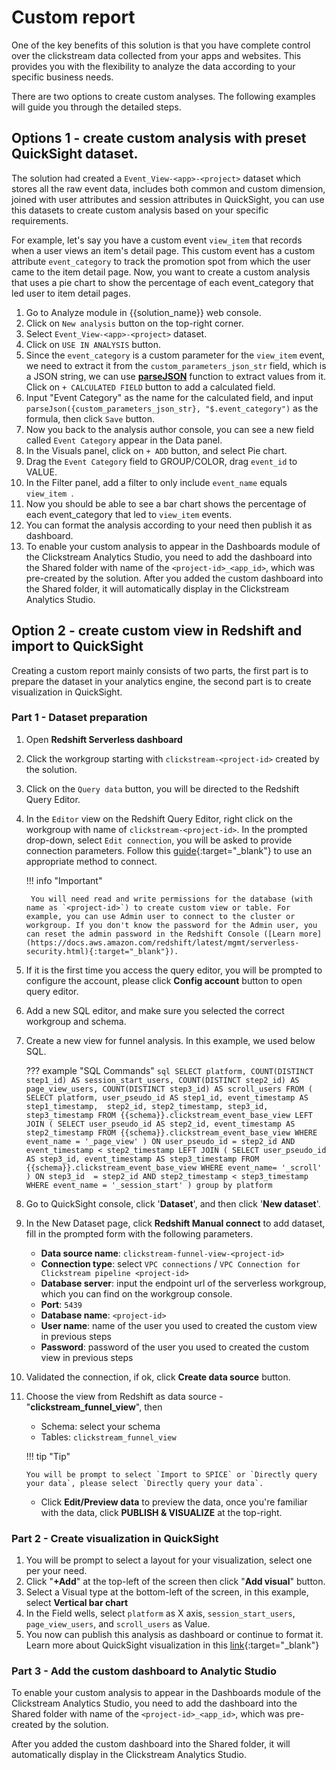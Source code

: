 # Custom report
One of the key benefits of this solution is that you have complete control over the clickstream data collected from your apps and websites. This provides you with the flexibility to analyze the data according to your specific business needs.

There are two options to create custom analyses. The following examples will guide you through the detailed steps.

## Options 1 - create custom analysis with preset QuickSight dataset.
The solution had created a `Event_View-<app>-<project>` dataset which stores all the raw event data, includes both common and custom dimension, joined with user attributes and session attributes in QuickSight, you can use this datasets to create custom analysis based on your specific requirements.

For example, let's say you have a custom event `view_item` that records when a user views an item's detail page. This custom event has a custom attribute `event_category` to track the promotion spot from which the user came to the item detail page. Now, you want to create a custom analysis that uses a pie chart to show the percentage of each event_category that led user to item detail pages.

1. Go to Analyze module in {{solution_name}} web console.
2. Click on `New analysis` button on the top-right corner.
3. Select `Event_View-<app>-<project>` dataset.
4. Click on `USE IN ANALYSIS` button.
5. Since the `event_category` is a custom parameter for the `view_item` event, we need to extract it from the `custom_parameters_json_str` field, which is a JSON string, we can use [**parseJSON**](https://docs.aws.amazon.com/quicksight/latest/user/parseJson-function.html) function to extract values from it. Click on `+ CALCULATED FIELD` button to add a calculated field.
6. Input "Event Category" as the name for the calculated field, and input `parseJson({custom_parameters_json_str}, "$.event_category")` as the formula, then click `Save` button.
7. Now you back to the analysis author console, you can see a new field called `Event Category` appear in the Data panel.
8. In the Visuals panel, click on `+ ADD` button, and select Pie chart.
9. Drag the `Event Category` field to GROUP/COLOR, drag `event_id` to VALUE. 
10. In the Filter panel, add a filter to only include  `event_name` equals `view_item `.
11. Now you should be able to see a bar chart shows the percentage of each event_category that led to `view_item` events. 
12. You can format the analysis according to your need then publish it as dashboard.
13. To enable your custom analysis to appear in the Dashboards module of the Clickstream Analytics Studio, you need to add the dashboard into the Shared folder with name of the `<project-id>_<app_id>`, which was pre-created by the solution. After you added the custom dashboard into the Shared folder, it will automatically display in the Clickstream Analytics Studio.

## Option 2 - create custom view in Redshift and import to QuickSight

Creating a custom report mainly consists of two parts, the first part is to prepare the dataset in your analytics engine, the second part is to create visualization in QuickSight.

### Part 1 - Dataset preparation

1. Open **Redshift Serverless dashboard**
2. Click the workgroup starting with `clickstream-<project-id>` created by the solution.
3. Click on the `Query data` button, you will be directed to the Redshift Query Editor.
4. In the `Editor` view on the Redshift Query Editor, right click on the workgroup with name of `clickstream-<project-id>`. In the prompted drop-down, select `Edit connection`, you will be asked to provide connection parameters. Follow this [guide](https://docs.aws.amazon.com/redshift/latest/mgmt/query-editor-v2-using.html){:target="_blank"} to use an appropriate method to connect.

    !!! info "Important"

        You will need read and write permissions for the database (with name as `<project-id>`) to create custom view or table. For example, you can use Admin user to connect to the cluster or workgroup. If you don't know the password for the Admin user, you can reset the admin password in the Redshift Console ([Learn more](https://docs.aws.amazon.com/redshift/latest/mgmt/serverless-security.html){:target="_blank"}). 

5. If it is the first time you access the query editor, you will be prompted to configure the account, please click **Config account** button to open query editor.
6. Add a new SQL editor, and make sure you selected the correct workgroup and schema.
7. Create a new view for funnel analysis. In this example, we used below SQL.
  
    ??? example "SQL Commands"
        ```sql
            SELECT
            platform,
            COUNT(DISTINCT step1_id) AS session_start_users,
            COUNT(DISTINCT step2_id) AS page_view_users,
            COUNT(DISTINCT step3_id) AS scroll_users
            FROM (
            SELECT
                platform,
                user_pseudo_id AS step1_id,
                event_timestamp AS step1_timestamp, 
                step2_id,
                step2_timestamp,
                step3_id,
                step3_timestamp
            FROM
                {{schema}}.clickstream_event_base_view
            LEFT JOIN (
            SELECT
                user_pseudo_id AS step2_id,
                event_timestamp AS step2_timestamp
            FROM
                {{schema}}.clickstream_event_base_view
            WHERE
                event_name = '_page_view' )
            ON
                user_pseudo_id = step2_id
                AND event_timestamp < step2_timestamp
            LEFT JOIN (
            SELECT
                user_pseudo_id AS step3_id,
                event_timestamp AS step3_timestamp
            FROM
                {{schema}}.clickstream_event_base_view
            WHERE
                event_name= '_scroll' )
            ON
                step3_id  = step2_id
                AND step2_timestamp < step3_timestamp
            WHERE
            event_name = '_session_start' )
            group by
            platform
        ```

8. Go to QuickSight console, click '**Dataset**', and then click '**New dataset**'.

9. In the New Dataset page, click **Redshift Manual connect** to add dataset, fill in the prompted form with the following parameters. 
      - **Data source name**: `clickstream-funnel-view-<project-id>`
      - **Connection type**: select `VPC connections` / `VPC Connection for Clickstream pipeline <project-id>`
      - **Database server**: input the endpoint url of the serverless workgroup, which you can find on the workgroup console.
      - **Port**: `5439`
      - **Database name**: `<project-id>`
      - **User name**: name of the user you used to created the custom view in previous steps
      - **Password**: password of the user you used to created the custom view in previous steps
10. Validated the connection, if ok, click **Create data source** button.
11. Choose the view from Redshift as data source - "**clickstream_funnel_view**", then
    - Schema: select your schema
    - Tables: `clickstream_funnel_view`

    !!! tip "Tip"

        You will be prompt to select `Import to SPICE` or `Directly query your data`, please select `Directly query your data`.

    - Click **Edit/Preview data** to preview the data, once you're familiar with the data, click  **PUBLISH & VISUALIZE** at the top-right.

### Part 2 - Create visualization in QuickSight
   
1. You will be prompt to select a layout for your visualization, select one per your need.
2. Click "**+Add**" at the top-left of the screen then click "**Add visual**" button.
3. Select a Visual type at the bottom-left of the screen, in this example, select **Vertical bar chart**
4. In the Field wells, select `platform` as X axis, `session_start_users`, `page_view_users`, and `scroll_users` as Value.
5. You now can publish this analysis as dashboard or continue to format it. Learn more about QuickSight visualization in this [link](https://docs.aws.amazon.com/quicksight/latest/user/working-with-visuals.html){:target="_blank"}


### Part 3 - Add the custom dashboard to Analytic Studio

To enable your custom analysis to appear in the Dashboards module of the Clickstream Analytics Studio, you need to add the dashboard into the Shared folder with name of the `<project-id>_<app_id>`, which was pre-created by the solution.

After you added the custom dashboard into the Shared folder, it will automatically display in the Clickstream Analytics Studio.
